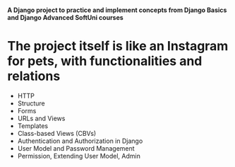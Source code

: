#### A Django project to practice and implement concepts from Django Basics and Django Advanced SoftUni courses 

# The project itself is like an Instagram for pets, with functionalities and relations 

* HTTP
* Structure
* Forms 
* URLs and Views
* Templates 
* Class-based Views (CBVs)
* Authentication and Authorization in Django
* User Model and Password Management
* Permission, Extending User Model, Admin
  
